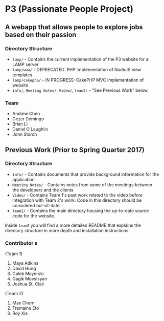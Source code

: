 # P3 (Passionate People Project)

## A webapp that allows people to explore jobs based on their passion
### Directory Structure
* `lamp/` - Contains the current implementation of the P3 website for a LAMP server
* `lamp/www/` - DEPRECATED: PHP Implementation of NodeJS view templates
* `lamp/cakephp/` - IN PROGRESS: CakePHP MVC implementation of website
* `info/`, `Meeting Notes/`, `Video/`, `team2/` - "See Previous Work" below

### Team
* Andrew Chen
* Gezer Domingo
* Brian Li
* Daniel O'Laughlin
* John Storch


## Previous Work (Prior to Spring Quarter 2017)
### Directory Structure
* `info/` - Contains documents that provide background information for the application
* `Meeting Notes/` - Contains notes from some of the meetings between the developers and the clients
* `Video/` - Contains Team 1's past work related to the video before integration with Team 2's work. Code in this directory should be considered out-of-date.
* `team2/` - Contains the main directory housing the up-to-date source code for the website.

Inside `team2` you will find a more detailed README that explains the directory structure in more depth and installation instructions.

### Contributor s
(Team 1)

1. Maya Adkins
2. David Hung
3. Caleb Mayerski
4. Gagik Movsisyan
5. Joshua St. Clair

(Team 2)
1. Max Chern
2. Tremaine Eto
3. Roy Xia
